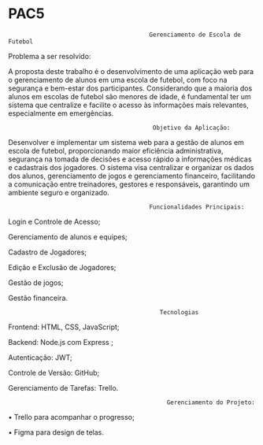 # PAC5

                                            
                                            Gerenciamento de Escola de Futebol
Problema a ser resolvido:

A proposta deste trabalho é o desenvolvimento de uma aplicação web para o gerenciamento de alunos em uma escola de futebol, com foco na segurança e bem-estar dos participantes. Considerando que a maioria dos alunos em escolas de futebol são menores de idade, é fundamental ter um sistema que centralize e facilite o acesso às informações mais relevantes, especialmente em emergências. 

                                             Objetivo da Aplicação:

Desenvolver e implementar um sistema web para a gestão de alunos em escola de futebol, proporcionando maior eficiência administrativa, segurança na tomada de decisões e acesso rápido a informações médicas e cadastrais dos jogadores. O sistema visa centralizar e organizar os dados dos alunos, gerenciamento de jogos e gerenciamento financeiro, facilitando a comunicação entre treinadores, gestores e responsáveis, garantindo um ambiente seguro e organizado.

                                            Funcionalidades Principais:
Login e Controle de Acesso;

Gerenciamento de alunos e equipes;

Cadastro de Jogadores;

Edição e Exclusão de Jogadores;

Gestão de jogos;

Gestão financeira.

                                               Tecnologias

  
Frontend: HTML, CSS, JavaScript;

Backend: Node.js com Express ;

Autenticação: JWT;

Controle de Versão: GitHub;

Gerenciamento de Tarefas: Trello.


                                                 Gerenciamento do Projeto:

•	Trello para acompanhar o progresso;

•	Figma para design de telas.





